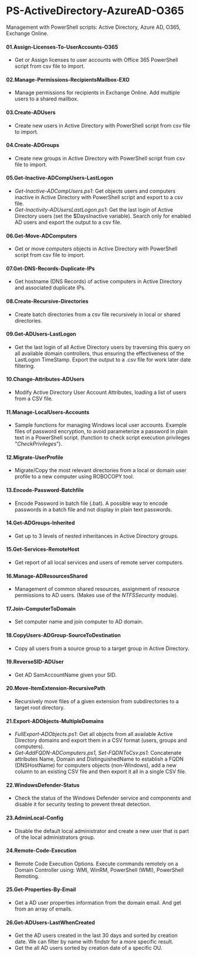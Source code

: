 # PS-ActiveDirectory-AzureAD-O365
Management with PowerShell scripts: Active Directory, Azure AD, O365, Exchange Online.

#### 01.Assign-Licenses-To-UserAccounts-O365
- Get or Assign licenses to user accounts with Office 365 PowerShell script from csv file to import.

#### 02.Manage-Permissions-RecipientsMailbox-EXO
- Manage permissions for recipients in Exchange Online. Add multiple users to a shared mailbox.

#### 03.Create-ADUsers
- Create new users in Active Directory with PowerShell script from csv file to import.

#### 04.Create-ADGroups
- Create new groups in Active Directory with PowerShell script from csv file to import.

#### 05.Get-Inactive-ADCompUsers-LastLogon
- *Get-Inactive-ADCompUsers.ps1*: Get objects users and computers inactive in Active Directory with PowerShell script and export to a csv file.
- *Get-Inactivity-ADUsersLastLogon.ps1*: Get the last login of Active Directory users (set the $DaysInactive variable). Search only for enabled AD users and export the output to a csv file.

#### 06.Get-Move-ADComputers
- Get or move computers objects in Active Directory with PowerShell script from csv file to import.

#### 07.Get-DNS-Records-Duplicate-IPs
- Get hostname (DNS Records) of active computers in Active Directory and associated duplicate IPs.

#### 08.Create-Recursive-Directories
- Create batch directories from a csv file recursively in local or shared directories.

#### 09.Get-ADUsers-LastLogon
- Get the last login of all Active Directory users by traversing this query on all available domain controllers, thus ensuring the effectiveness of the LastLogon TimeStamp. Export the output to a .csv file for work later date filtering.

#### 10.Change-Attributes-ADUsers
- Modify Active Directory User Account Attributes, loading a list of users from a CSV file.

#### 11.Manage-LocalUsers-Accounts
- Sample functions for managing Windows local user accounts. Example files of password encryption, to avoid parameterize a password in plain text in a PowerShell script. (function to check script execution privileges "*CheckPrivileges*").

#### 12.Migrate-UserProfile
- Migrate/Copy the most relevant directories from a local or domain user profile to a new computer using ROBOCOPY tool.

#### 13.Encode-Password-Batchfile
- Encode Password in batch file (.bat). A possible way to encode passwords in a batch file and not display in plain text passwords.

#### 14.Get-ADGroups-Inherited
- Get up to 3 levels of nested inheritances in Active Directory groups.

#### 15.Get-Services-RemoteHost
- Get report of all local services and users of remote server computers.

#### 16.Manage-ADResourcesShared
- Management of common shared resources, assignment of resource permissions to AD users. (Makes use of the *NTFSSecurity* module).

#### 17.Join-ComputerToDomain
- Set computer name and join computer to AD domain.

#### 18.CopyUsers-ADGroup-SourceToDestination
- Copy all users from a source group to a target group in Active Directory.

#### 19.ReverseSID-ADUser
- Get AD SamAccountName given your SID.

#### 20.Move-ItemExtension-RecursivePath
- Recursively move files of a given extension from subdirectories to a target root directory.

#### 21.Export-ADObjects-MultipleDomains
- *FullExport-ADObjects.ps1*: Get all objects from all available Active Directory domains and export them in a CSV format (users, groups and computers).
- *Get-AddFQDN-ADComputers.ps1, Set-FQDNToCsv.ps1*: Concatenate attributes Name, Domain and DistinguishedName to establish a FQDN (DNSHostName) for computers objects (non-Windows), add a new column to an existing CSV file and then export it all in a single CSV file.

#### 22.WindowsDefender-Status
- Check the status of the Windows Defender service and components and disable it for security testing to prevent threat detection.

#### 23.AdminLocal-Config
- Disable the default local administrator and create a new user that is part of the local administrators group.

#### 24.Remote-Code-Execution
- Remote Code Execution Options. Execute commands remotely on a Domain Controller using: WMI, WinRM, PowerShell (WMI), PowerShell Remoting.

#### 25.Get-Properties-By-Email
- Get a AD user properties information from the domain email. And get from an array of emails.

#### 26.Get-ADUsers-LastWhenCreated
- Get the AD users created in the last 30 days and sorted by creation date. We can filter by name with findstr for a more specific result.
- Get the all AD users sorted by creation date of a specific OU.